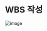 
# WBS 작성
![image](https://github.com/user-attachments/assets/099d8608-01e4-43ba-af22-b2bbbb4fb963)
